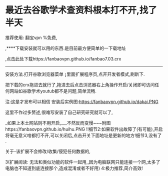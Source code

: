 # 最近去谷歌学术查资料根本打不开,找了半天
推荐使用:
翻宝vpn
%免费,

 	
,****下载安装就可以用的东西.是目前最方便简单的一下载地址

,点击此处下载https://fanbaovpn.github.io/fanbao7.03.crx
****
安装方法.打开谷歌浏览器菜单⢰里面扩展程序页,点开开发者模式,刷新下.

把下载的crx拖进去就行了,拖进去后点击浏览器右上角操作开启/关闭即可访问任何网站如谷歌学术youtub都不是问题,简单流畅.

注:这是才发布可以相信
安装后实例图:https://fanbaovpn.github.io/dakai.PNG

这里不作过多赘述,很难写安装了自己研究研究就可以了,

_如果上本土网站则不用开启,___不然反而变慢~~~附图https://fanbaovpn.github.io/huihu.PNG
!!细节2:如果软件出故障了(有可能),开启将毫无意义啥都打不开,可以关闭后,点击开关下面地址是更新的地方!细节3,没有了 .

 
关于-该扩展不会修改/收集/侵犯任何数据的,

3(扩展阅读:
无法和类似功能的软件一起用,,因为电脑联网只能连接一个网,太多了电脑也不知道到底连接那个,造成混淆或者不好用)
4:极力推荐,简介高效!
